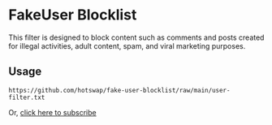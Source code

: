 # FakeUser Blocklist

This filter is designed to block content such as comments and posts created for
illegal activities, adult content, spam, and viral marketing purposes.

## Usage

```
https://github.com/hotswap/fake-user-blocklist/raw/main/user-filter.txt
```

Or, [click here to subscribe](https://subscribe.adblockplus.org/?location=https%3A%2F%2Fgithub.com%2Fhotswap%2Ffake-user-blocklist%2Fraw%2Fmain%2Fuser-filter.txt&title=FakeUser%20Blocklist)
